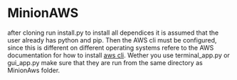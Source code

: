 # MinionAWS

after cloning run install.py to install all dependices it is assumed that the user already has python and pip. Then the AWS cli must be configured, since this is different on 
different operating systems refere to the AWS documentation for how to install [aws cli](https://aws.amazon.com/cli/). Wether you use terminal_app.py or gui_app.py make sure that they are 
run from the same directory as MinionAws folder.
